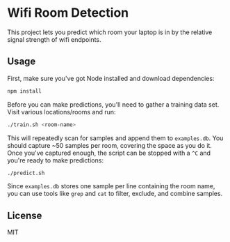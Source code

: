 # Wifi Room Detection
This project lets you predict which room your laptop is in by the relative signal strength of wifi endpoints.

## Usage
First, make sure you've got Node installed and download dependencies:

```sh
npm install
```

Before you can make predictions, you'll need to gather a training data set. Visit various locations/rooms and run:

```sh
./train.sh <room-name>
```

This will repeatedly scan for samples and append them to `examples.db`. You should capture ~50 samples per room, covering the space as you do it. Once you've captured enough, the script can be stopped with a `^C` and you're ready to make predictions:

```sh
./predict.sh
```

Since `examples.db` stores one sample per line containing the room name, you can use tools like `grep` and `cat` to filter, exclude, and combine samples.

## License
MIT
